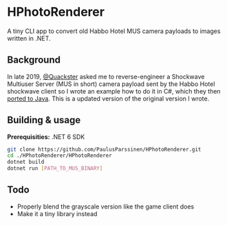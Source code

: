 # HPhotoRenderer
A tiny CLI app to convert old Habbo Hotel MUS camera payloads to images written in .NET.

## Background
In late 2019, [@Quackster](https://github.com/Quackster) asked me to reverse-engineer a Shockwave Multiuser Server (MUS in short) camera payload sent by the Habbo Hotel shockwave client so I wrote an example how to do it in C#, which they then [ported to Java](https://github.com/Quackster/PhotoRenderer). 
This is a updated version of the original version I wrote.

## Building & usage
**Prerequisities:** .NET 6 SDK
```sh
git clone https://github.com/PaulusParssinen/HPhotoRenderer.git
cd ./HPhotoRenderer/HPhotoRenderer
dotnet build
dotnet run [PATH_TO_MUS_BINARY]
```

## Todo
* Properly blend the grayscale version like the game client does
* Make it a tiny library instead
